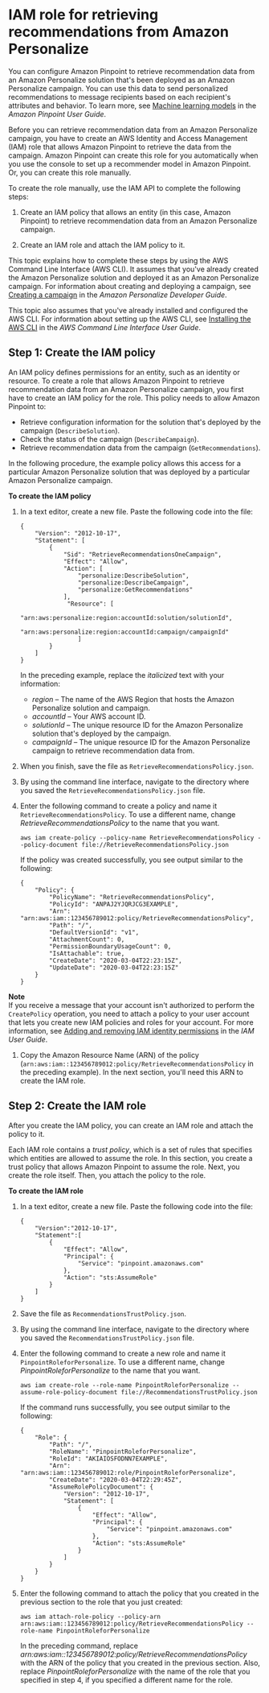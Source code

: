 # IAM role for retrieving recommendations from Amazon Personalize<a name="permissions-get-recommendations"></a>

You can configure Amazon Pinpoint to retrieve recommendation data from an Amazon Personalize solution that's been deployed as an Amazon Personalize campaign\. You can use this data to send personalized recommendations to message recipients based on each recipient's attributes and behavior\. To learn more, see [Machine learning models](https://docs.aws.amazon.com/pinpoint/latest/userguide/ml-models.html) in the *Amazon Pinpoint User Guide*\.

Before you can retrieve recommendation data from an Amazon Personalize campaign, you have to create an AWS Identity and Access Management \(IAM\) role that allows Amazon Pinpoint to retrieve the data from the campaign\. Amazon Pinpoint can create this role for you automatically when you use the console to set up a recommender model in Amazon Pinpoint\. Or, you can create this role manually\.

To create the role manually, use the IAM API to complete the following steps:

1. Create an IAM policy that allows an entity \(in this case, Amazon Pinpoint\) to retrieve recommendation data from an Amazon Personalize campaign\.

1. Create an IAM role and attach the IAM policy to it\.

This topic explains how to complete these steps by using the AWS Command Line Interface \(AWS CLI\)\. It assumes that you've already created the Amazon Personalize solution and deployed it as an Amazon Personalize campaign\. For information about creating and deploying a campaign, see [Creating a campaign](https://docs.aws.amazon.com/personalize/latest/dg/campaigns.html) in the *Amazon Personalize Developer Guide*\.

This topic also assumes that you've already installed and configured the AWS CLI\. For information about setting up the AWS CLI, see [Installing the AWS CLI](https://docs.aws.amazon.com/cli/latest/userguide/installing.html) in the *AWS Command Line Interface User Guide*\.

## Step 1: Create the IAM policy<a name="permissions-get-recommendations-create-policy"></a>

An IAM policy defines permissions for an entity, such as an identity or resource\. To create a role that allows Amazon Pinpoint to retrieve recommendation data from an Amazon Personalize campaign, you first have to create an IAM policy for the role\. This policy needs to allow Amazon Pinpoint to:
+ Retrieve configuration information for the solution that's deployed by the campaign \(`DescribeSolution`\)\.
+ Check the status of the campaign \(`DescribeCampaign`\)\.
+ Retrieve recommendation data from the campaign \(`GetRecommendations`\)\.

In the following procedure, the example policy allows this access for a particular Amazon Personalize solution that was deployed by a particular Amazon Personalize campaign\.

**To create the IAM policy**

1. In a text editor, create a new file\. Paste the following code into the file:

   ```
   {
       "Version": "2012-10-17",
       "Statement": [
           {
               "Sid": "RetrieveRecommendationsOneCampaign",
               "Effect": "Allow",
               "Action": [
                   "personalize:DescribeSolution",
                   "personalize:DescribeCampaign",
                   "personalize:GetRecommendations"
               ],
                "Resource": [
                   "arn:aws:personalize:region:accountId:solution/solutionId",
                   "arn:aws:personalize:region:accountId:campaign/campaignId"
                   ]
           }
       ]
   }
   ```

   In the preceding example, replace the *italicized* text with your information:
   + *region* – The name of the AWS Region that hosts the Amazon Personalize solution and campaign\.
   + *accountId* – Your AWS account ID\.
   + *solutionId* – The unique resource ID for the Amazon Personalize solution that's deployed by the campaign\. 
   + *campaignId* – The unique resource ID for the Amazon Personalize campaign to retrieve recommendation data from\.

1. When you finish, save the file as `RetrieveRecommendationsPolicy.json`\.

1. By using the command line interface, navigate to the directory where you saved the `RetrieveRecommendationsPolicy.json` file\. 

1. Enter the following command to create a policy and name it `RetrieveRecommendationsPolicy`\. To use a different name, change *RetrieveRecommendationsPolicy* to the name that you want\.

   ```
   aws iam create-policy --policy-name RetrieveRecommendationsPolicy --policy-document file://RetrieveRecommendationsPolicy.json
   ```

   If the policy was created successfully, you see output similar to the following:

   ```
   {
       "Policy": {
           "PolicyName": "RetrieveRecommendationsPolicy",
           "PolicyId": "ANPAJ2YJQRJCG3EXAMPLE",
           "Arn": "arn:aws:iam::123456789012:policy/RetrieveRecommendationsPolicy",
           "Path": "/",
           "DefaultVersionId": "v1",
           "AttachmentCount": 0,
           "PermissionBoundaryUsageCount": 0,
           "IsAttachable": true,
           "CreateDate": "2020-03-04T22:23:15Z",
           "UpdateDate": "2020-03-04T22:23:15Z"
       }
   }
   ```
**Note**  
If you receive a message that your account isn't authorized to perform the `CreatePolicy` operation, you need to attach a policy to your user account that lets you create new IAM policies and roles for your account\. For more information, see [Adding and removing IAM identity permissions](https://docs.aws.amazon.com/IAM/latest/UserGuide/access_policies_manage-attach-detach.html#attach-managed-policy-console) in the *IAM User Guide*\.

1. Copy the Amazon Resource Name \(ARN\) of the policy \(`arn:aws:iam::123456789012:policy/RetrieveRecommendationsPolicy` in the preceding example\)\. In the next section, you'll need this ARN to create the IAM role\.

## Step 2: Create the IAM role<a name="permissions-get-recommendations-create-role"></a>

After you create the IAM policy, you can create an IAM role and attach the policy to it\.

Each IAM role contains a *trust policy*, which is a set of rules that specifies which entities are allowed to assume the role\. In this section, you create a trust policy that allows Amazon Pinpoint to assume the role\. Next, you create the role itself\. Then, you attach the policy to the role\.

**To create the IAM role**

1. In a text editor, create a new file\. Paste the following code into the file:

   ```
   {
       "Version":"2012-10-17",
       "Statement":[
           {
               "Effect": "Allow",
               "Principal": {
                   "Service": "pinpoint.amazonaws.com"
               },
               "Action": "sts:AssumeRole"
           }
       ]
   }
   ```

1. Save the file as `RecommendationsTrustPolicy.json`\.

1. By using the command line interface, navigate to the directory where you saved the `RecommendationsTrustPolicy.json` file\.

1. Enter the following command to create a new role and name it `PinpointRoleforPersonalize`\. To use a different name, change *PinpointRoleforPersonalize* to the name that you want\.

   ```
   aws iam create-role --role-name PinpointRoleforPersonalize --assume-role-policy-document file://RecommendationsTrustPolicy.json
   ```

   If the command runs successfully, you see output similar to the following:

   ```
   {                                                          
       "Role": {                                              
           "Path": "/",
           "RoleName": "PinpointRoleforPersonalize",                           
           "RoleId": "AKIAIOSFODNN7EXAMPLE",
           "Arn": "arn:aws:iam::123456789012:role/PinpointRoleforPersonalize",
           "CreateDate": "2020-03-04T22:29:45Z",
           "AssumeRolePolicyDocument": {                      
               "Version": "2012-10-17",                       
               "Statement": [                                 
                   {                                          
                       "Effect": "Allow",                     
                       "Principal": {                         
                           "Service": "pinpoint.amazonaws.com"
                       },                                     
                       "Action": "sts:AssumeRole"             
                   }                                          
               ]                                              
           }                                                                                         
       }                                                      
   }
   ```

1. Enter the following command to attach the policy that you created in the previous section to the role that you just created:

   ```
   aws iam attach-role-policy --policy-arn arn:aws:iam::123456789012:policy/RetrieveRecommendationsPolicy --role-name PinpointRoleforPersonalize
   ```

   In the preceding command, replace *arn:aws:iam::123456789012:policy/RetrieveRecommendationsPolicy* with the ARN of the policy that you created in the previous section\. Also, replace *PinpointRoleforPersonalize* with the name of the role that you specified in step 4, if you specified a different name for the role\.